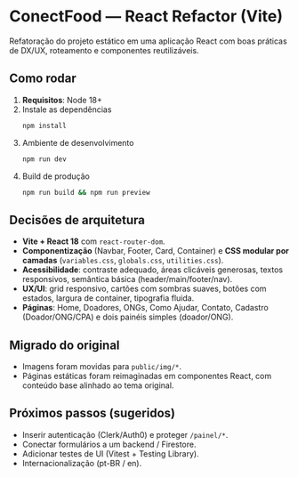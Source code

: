 # ConectFood — React Refactor (Vite)

Refatoração do projeto estático em uma aplicação React com boas práticas de DX/UX, roteamento e componentes reutilizáveis.

## Como rodar
1. **Requisitos**: Node 18+
2. Instale as dependências
   ```bash
   npm install
   ```
3. Ambiente de desenvolvimento
   ```bash
   npm run dev
   ```
4. Build de produção
   ```bash
   npm run build && npm run preview
   ```

## Decisões de arquitetura
- **Vite + React 18** com `react-router-dom`.
- **Componentização** (Navbar, Footer, Card, Container) e **CSS modular por camadas** (`variables.css`, `globals.css`, `utilities.css`).
- **Acessibilidade**: contraste adequado, áreas clicáveis generosas, textos responsivos, semântica básica (header/main/footer/nav).
- **UX/UI**: grid responsivo, cartões com sombras suaves, botões com estados, largura de container, tipografia fluida.
- **Páginas**: Home, Doadores, ONGs, Como Ajudar, Contato, Cadastro (Doador/ONG/CPA) e dois painéis simples (doador/ONG).

## Migrado do original
- Imagens foram movidas para `public/img/*`.
- Páginas estáticas foram reimaginadas em componentes React, com conteúdo base alinhado ao tema original.

## Próximos passos (sugeridos)
- Inserir autenticação (Clerk/Auth0) e proteger `/painel/*`.
- Conectar formulários a um backend / Firestore.
- Adicionar testes de UI (Vitest + Testing Library).
- Internacionalização (pt-BR / en).
